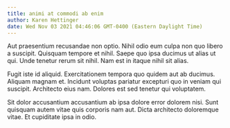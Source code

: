 ```yaml
---
title: animi at commodi ab enim
author: Karen Hettinger
date: Wed Nov 03 2021 04:46:06 GMT-0400 (Eastern Daylight Time)
---
```

Aut praesentium recusandae non optio. Nihil odio eum culpa non quo libero a suscipit. Quisquam tempore et nihil. Saepe quo ipsa ducimus ut alias ut qui. Unde tenetur rerum sit nihil. Nam est in itaque nihil sit alias.

 Fugit iste id aliquid. Exercitationem tempora quo quidem aut ab ducimus. Aliquam magnam et. Incidunt voluptas pariatur excepturi quo in veniam qui suscipit. Architecto eius nam. Dolores est sed tenetur qui voluptatem.

 Sit dolor accusantium accusantium ab ipsa dolore error dolorem nisi. Sunt quisquam autem vitae quis corporis nam aut. Dicta architecto doloremque vitae. Et cupiditate ipsa in odio.